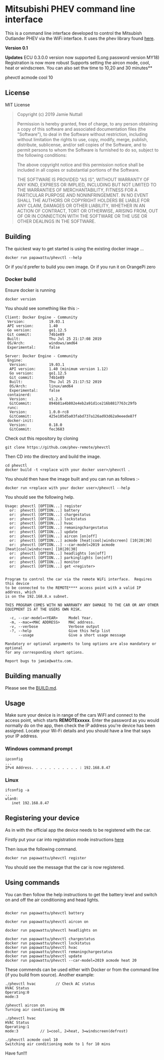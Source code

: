 # Mitsubishi PHEV command line interface

This is a command line interface developed to control the Mitsubish Outlander PHEV via the WiFi interface.
It uses the phev library found [here](https://github.com/phev-remote/phevcore).

**Version 0.1**

**Updates**
ECU 0.3.0.0 version now supported (Long password version MY18)
Registration is now more robust
Supports setting the aircon mode, cool, heat or windscreen.  You can also set thw time to 10,20 and 30 minutes**

phevctl acmode cool 10

## License

MIT License

>  Copyright (c) 2019 Jamie Nuttall
>
>  Permission is hereby granted, free of charge, to any person obtaining a copy
>  of this software and associated documentation files (the "Software"), to deal
>  in the Software without restriction, including without limitation the rights
>  to use, copy, modify, merge, publish, distribute, sublicense, and/or sell
>  copies of the Software, and to permit persons to whom the Software is
>  furnished to do so, subject to the following conditions:
>
>  The above copyright notice and this permission notice shall be included in
>  all copies or substantial portions of the Software.
>
>  THE SOFTWARE IS PROVIDED "AS IS", WITHOUT WARRANTY OF ANY KIND, EXPRESS OR
>  IMPLIED, INCLUDING BUT NOT LIMITED TO THE WARRANTIES OF MERCHANTABILITY,
>  FITNESS FOR A PARTICULAR PURPOSE AND NONINFRINGEMENT. IN NO EVENT SHALL THE
>  AUTHORS OR COPYRIGHT HOLDERS BE LIABLE FOR ANY CLAIM, DAMAGES OR OTHER
>  LIABILITY, WHETHER IN AN ACTION OF CONTRACT, TORT OR OTHERWISE, ARISING FROM,
>  OUT OF OR IN CONNECTION WITH THE SOFTWARE OR THE USE OR OTHER DEALINGS IN
>  THE SOFTWARE.

## Building
The quickest way to get started is using the existing docker image ...
```
docker run papawattu/phevctl --help
```
Or if you'd prefer to build you own image. Or if you run it on OrangePi zero

### Docker build

Ensure docker is running

```
docker version
```
You should see something like this :-
```
Client: Docker Engine - Community
 Version:           19.03.1
 API version:       1.40
 Go version:        go1.12.5
 Git commit:        74b1e89
 Built:             Thu Jul 25 21:17:08 2019
 OS/Arch:           windows/amd64
 Experimental:      false

Server: Docker Engine - Community
 Engine:
  Version:          19.03.1
  API version:      1.40 (minimum version 1.12)
  Go version:       go1.12.5
  Git commit:       74b1e89
  Built:            Thu Jul 25 21:17:52 2019
  OS/Arch:          linux/amd64
  Experimental:     false
 containerd:
  Version:          v1.2.6
  GitCommit:        894b81a4b802e4eb2a91d1ce216b8817763c29fb
 runc:
  Version:          1.0.0-rc8
  GitCommit:        425e105d5a03fabd737a126ad93d62a9eeede87f
 docker-init:
  Version:          0.18.0
  GitCommit:        fec3683
```
Check out this repository by cloning
```
git clone https://github.com/phev-remote/phevctl
```
Then CD into the directory and build the image.
```
cd phevctl
docker build -t <replace with your docker user>/phevctl .
```
You should then have the image built and you can run as follows :-
```
docker run <replace with your docker user>/phevctl --help
```
You should see the following help.
```
Usage: phevctl [OPTION...] register
  or:  phevctl [OPTION...] battery
  or:  phevctl [OPTION...] chargestatus
  or:  phevctl [OPTION...] lockstatus
  or:  phevctl [OPTION...] hvac
  or:  phevctl [OPTION...] remaningchargestatus
  or:  phevctl [OPTION...] update
  or:  phevctl [OPTION...] aircon [on|off]
  or:  phevctl [OPTION...] acmode [heat|cool|windscreen] [10|20|30]
  or:  phevctl [OPTION...] --car-model=2019 acmode [heat|cool|windscreen] [10|20|30]
  or:  phevctl [OPTION...] headlights [on|off]
  or:  phevctl [OPTION...] parkinglights [on|off]
  or:  phevctl [OPTION...] monitor
  or:  phevctl [OPTION...] get <register>


Program to control the car via the remote WiFi interface.  Requires this device
to be connected to the REMOTE**** access point with a valid IP address, which
is on the 192.168.8.x subnet.

THIS PROGRAM COMES WITH NO WARRANTY ANY DAMAGE TO THE CAR OR ANY OTHER
EQUIPMENT IS AT THE USERS OWN RISK.

  -c, --car-model=<YEAR>     Model Year.
  -m, --mac=<MAC ADDRESS>    MAC address.
  -v, --verbose              Verbose output
  -?, --help                 Give this help list
      --usage                Give a short usage message

Mandatory or optional arguments to long options are also mandatory or optional
for any corresponding short options.

Report bugs to jamie@wattu.com.
```
## Building manually

Please see the [BUILD.md](https://github.com/phev-remote/phevctl/blob/master/BUILD.md).

## Usage

Make sure your device is in range of the cars WiFI and connect to the access point, which starts __REMOTExxxxx__.  Enter the password as you would normally do on the app, then check the IP address you're device has been assigned.
Locate your Wi-Fi details and you should have a line that says your IP address.

### Windows command prompt
```
ipconfig
...
IPv4 Address. . . . . . . . . . . : 192.168.8.47
```
### Linux
```
ifconfig -a
...
wlan0:
   inet 192.168.8.47
```

## Registering your device

As in with the official app the device needs to be registered with the car.

Firstly put your car into registration mode instructions [here](https://www.mitsubishi-motors.com/en/products/outlander_phev/app/remote/jizen.html)

Then issue the following command.
```
docker run papawattu/phevctl register
```
You should see the message that the car is now registered.
## Using commands
You can then follow the help instructions to get the battery level and switch on and off the air conditioning and head lights.
```

docker run papawattu/phevctl battery

docker run papawattu/phevctl aircon on

docker run papawattu/phevctl headlights on

docker run papawattu/phevctl chargestatus
docker run papawattu/phevctl lockstatus
docker run papawattu/phevctl hvac
docker run papawattu/phevctl remaningchargestatus
docker run papawattu/phevctl update
docker run papawattu/phevctl --car-model=2019 acmode heat 20

```
These commends can be used either with Docker or from the command line (if you build from source). 
Another example:

```
./phevctl hvac         // Check AC status
HVAC Status
Operating:0
mode:3

/phevctl aircon on
Turning air conditioning ON

./phevctl hvac
HVAC Status
Operating:1
mode:3			// 1=cool, 2=heat, 3=windscreen(defrost)

./phevctl acmode cool 10
Switching air conditioning mode to 1 for 10 mins
```
Have fun!!!
